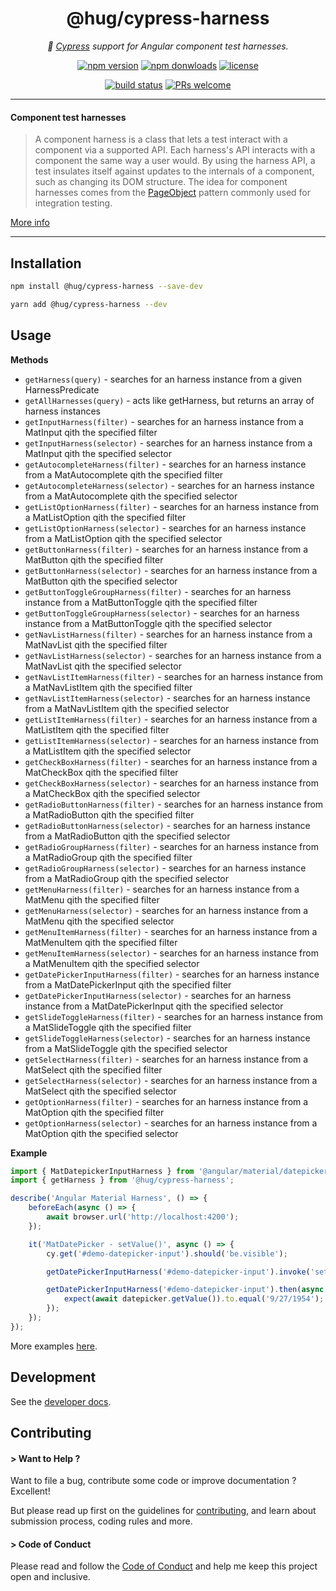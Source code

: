<h1 align="center">
    @hug/cypress-harness
</h1>

<p align="center">
    <i>🔬 <a href="https://www.cypress.io" alt="cypress">Cypress</a> support for Angular component test harnesses.</i><br/>
</p>

<p align="center">
    <a href="https://www.npmjs.com/package/@hug/cypress-harness">
        <img src="https://img.shields.io/npm/v/@hug/cypress-harness.svg?color=blue&logo=npm" alt="npm version" /></a>
    <a href="https://npmcharts.com/compare/@hug/cypress-harness?minimal=true">
        <img src="https://img.shields.io/npm/dw/@hug/cypress-harness.svg?color=7986CB&logo=npm" alt="npm donwloads" /></a>
    <a href="https://github.com/DSI-HUG/cypress-harness/blob/main/LICENSE">
        <img src="https://img.shields.io/npm/l/@hug/cypress-harness.svg?color=ff69b4" alt="license" /></a>
</p>

<p align="center">
    <a href="https://github.com/DSI-HUG/cypress-harness/actions/workflows/ci_tests.yml">
        <img src="https://github.com/DSI-HUG/cypress-harness/actions/workflows/ci_tests.yml/badge.svg" alt="build status" /></a>
    <a href="https://github.com/DSI-HUG/cypress-harness/blob/main/CONTRIBUTING.md#-submitting-a-pull-request-pr">
        <img src="https://img.shields.io/badge/PRs-welcome-brightgreen.svg" alt="PRs welcome" /></a>
</p>

<hr/>

#### Component test harnesses

> A component harness is a class that lets a test interact with a component via a supported API. Each harness's API interacts with a component the same way a user would. By using the harness API, a test insulates itself against updates to the internals of a component, such as changing its DOM structure. The idea for component harnesses comes from the [PageObject](https://martinfowler.com/bliki/PageObject.html) pattern commonly used for integration testing.

[More info](https://material.angular.io/cdk/test-harnesses/overview)

<hr/>

## Installation

```sh
npm install @hug/cypress-harness --save-dev
```

```sh
yarn add @hug/cypress-harness --dev
```


## Usage

__Methods__

- `getHarness(query)` - searches for an harness instance from a given HarnessPredicate
- `getAllHarnesses(query)` - acts like getHarness, but returns an array of harness instances
- `getInputHarness(filter)` - searches for an harness instance from a MatInput qith the specified filter
- `getInputHarness(selector)` - searches for an harness instance from a MatInput qith the specified selector
- `getAutocompleteHarness(filter)` - searches for an harness instance from a MatAutocomplete qith the specified filter
- `getAutocompleteHarness(selector)` - searches for an harness instance from a MatAutocomplete qith the specified selector
- `getListOptionHarness(filter)` - searches for an harness instance from a MatListOption qith the specified filter
- `getListOptionHarness(selector)` - searches for an harness instance from a MatListOption qith the specified selector
- `getButtonHarness(filter)` - searches for an harness instance from a MatButton qith the specified filter
- `getButtonHarness(selector)` - searches for an harness instance from a MatButton qith the specified selector
- `getButtonToggleGroupHarness(filter)` - searches for an harness instance from a MatButtonToggle qith the specified filter
- `getButtonToggleGroupHarness(selector)` - searches for an harness instance from a MatButtonToggle qith the specified selector
- `getNavListHarness(filter)` - searches for an harness instance from a MatNavList qith the specified filter
- `getNavListHarness(selector)` - searches for an harness instance from a MatNavList qith the specified selector
- `getNavListItemHarness(filter)` - searches for an harness instance from a MatNavListItem qith the specified filter
- `getNavListItemHarness(selector)` - searches for an harness instance from a MatNavListItem qith the specified selector
- `getListItemHarness(filter)` - searches for an harness instance from a MatListItem qith the specified filter
- `getListItemHarness(selector)` - searches for an harness instance from a MatListItem qith the specified selector
- `getCheckBoxHarness(filter)` - searches for an harness instance from a MatCheckBox qith the specified filter
- `getCheckBoxHarness(selector)` - searches for an harness instance from a MatCheckBox qith the specified selector
- `getRadioButtonHarness(filter)` - searches for an harness instance from a MatRadioButton qith the specified filter
- `getRadioButtonHarness(selector)` - searches for an harness instance from a MatRadioButton qith the specified selector
- `getRadioGroupHarness(filter)` - searches for an harness instance from a MatRadioGroup qith the specified filter
- `getRadioGroupHarness(selector)` - searches for an harness instance from a MatRadioGroup qith the specified selector
- `getMenuHarness(filter)` - searches for an harness instance from a MatMenu qith the specified filter
- `getMenuHarness(selector)` - searches for an harness instance from a MatMenu qith the specified selector
- `getMenuItemHarness(filter)` - searches for an harness instance from a MatMenuItem qith the specified filter
- `getMenuItemHarness(selector)` - searches for an harness instance from a MatMenuItem qith the specified selector
- `getDatePickerInputHarness(filter)` - searches for an harness instance from a MatDatePickerInput qith the specified filter
- `getDatePickerInputHarness(selector)` - searches for an harness instance from a MatDatePickerInput qith the specified selector
- `getSlideToggleHarness(filter)` - searches for an harness instance from a MatSlideToggle qith the specified filter
- `getSlideToggleHarness(selector)` - searches for an harness instance from a MatSlideToggle qith the specified selector
- `getSelectHarness(filter)` - searches for an harness instance from a MatSelect qith the specified filter
- `getSelectHarness(selector)` - searches for an harness instance from a MatSelect qith the specified selector
- `getOptionHarness(filter)` - searches for an harness instance from a MatOption qith the specified filter
- `getOptionHarness(selector)` - searches for an harness instance from a MatOption qith the specified selector

__Example__

```ts
import { MatDatepickerInputHarness } from '@angular/material/datepicker/testing';
import { getHarness } from '@hug/cypress-harness';

describe('Angular Material Harness', () => {
    beforeEach(async () => {
        await browser.url('http://localhost:4200');
    });

    it('MatDatePicker - setValue()', async () => {
        cy.get('#demo-datepicker-input').should('be.visible');

        getDatePickerInputHarness('#demo-datepicker-input').invoke('setValue', '9/27/1954');

        getDatePickerInputHarness('#demo-datepicker-input').then(async datepicker => {
            expect(await datepicker.getValue()).to.equal('9/27/1954');
        });
    });
});
```

More examples [here][examples].


## Development

See the [developer docs][developer].


## Contributing

#### > Want to Help ?

Want to file a bug, contribute some code or improve documentation ? Excellent!

But please read up first on the guidelines for [contributing][contributing], and learn about submission process, coding rules and more.

#### > Code of Conduct

Please read and follow the [Code of Conduct][codeofconduct] and help me keep this project open and inclusive.




[developer]: https://github.com/DSI-HUG/cypress-harness/blob/main/DEVELOPER.md
[contributing]: https://github.com/DSI-HUG/cypress-harness/blob/main/CONTRIBUTING.md
[codeofconduct]: https://github.com/DSI-HUG/cypress-harness/blob/main/CODE_OF_CONDUCT.md
[examples]: https://github.com/DSI-HUG/cypress-harness/blob/main/projects/tests-e2e/harness.e2e.cy.ts
